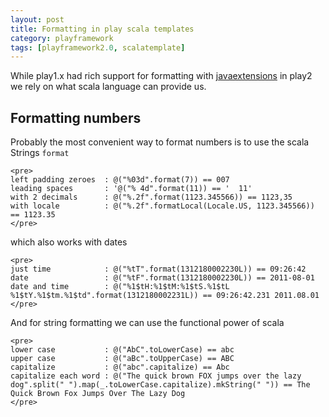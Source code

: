 ```yaml
---
layout: post
title: Formatting in play scala templates
category: playframework
tags: [playframework2.0, scalatemplate]
---
```


While play1.x had rich support for formatting with [javaextensions](http://www.playframework.com/documentation/1.2.5/javaextensions) in play2 we rely on what scala language can provide us.

Formatting numbers
------------------

Probably the most convenient way to format numbers is to use the scala Strings `format`

    <pre>
    left padding zeroes  : @("%03d".format(7)) == 007
    leading spaces       : '@("% 4d".format(11)) == '  11'
    with 2 decimals      : @("%.2f".format(1123.345566)) == 1123,35
    with locale          : @("%.2f".formatLocal(Locale.US, 1123.345566)) == 1123.35
    </pre>

which also works with dates

    <pre>
    just time            : @("%tT".format(1312180002230L)) == 09:26:42
    date                 : @("%tF".format(1312180002230L)) == 2011-08-01
    date and time        : @("%1$tH:%1$tM:%1$tS.%1$tL %1$tY.%1$tm.%1$td".format(1312180002231L)) == 09:26:42.231 2011.08.01
    </pre>

And for string formatting we can use the functional power of scala

    <pre>
    lower case           : @("AbC".toLowerCase) == abc
    upper case           : @("aBc".toUpperCase) == ABC
    capitalize           : @("abc".capitalize) == Abc
    capitalize each word : @("The quick brown FOX jumps over the lazy dog".split(" ").map(_.toLowerCase.capitalize).mkString(" ")) == The Quick Brown Fox Jumps Over The Lazy Dog
    </pre>

